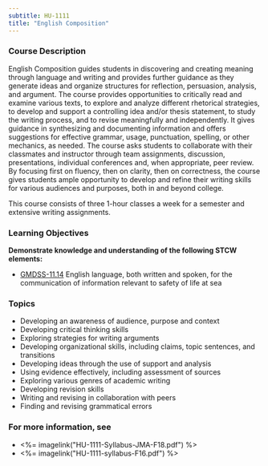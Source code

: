 ```yaml
---
subtitle: HU-1111
title: "English Composition"
---
```


### Course Description

English Composition guides students in discovering and creating meaning through language and writing and provides further guidance as they generate ideas and organize structures for reflection, persuasion, analysis, and argument. The course provides opportunities to critically read and examine various texts, to explore and analyze different rhetorical strategies, to develop and support a controlling idea and/or thesis statement, to study the writing process, and to revise meaningfully and independently. It gives guidance in synthesizing and documenting information and offers suggestions for effective grammar, usage, punctuation, spelling, or other mechanics, as needed. The course asks students to collaborate with their classmates and instructor through team assignments, discussion, presentations, individual conferences and, when appropriate, peer review. By focusing first on fluency, then on clarity, then on correctness, the course gives students ample opportunity to develop and refine their writing skills for various audiences and purposes, both in and beyond college.

This course consists of three 1-hour classes a week for a semester and extensive writing assignments.


### Learning Objectives

**Demonstrate knowledge and understanding of the following STCW elements:**

* [GMDSS-11.14]({{site.baseurl}}/tables/42.html#GMDSS-11.14) English language, both written and spoken, for the communication of information relevant to safety of life at sea


### Topics

*	Developing an awareness of audience, purpose and context
*	Developing critical thinking skills
*	Exploring strategies for writing arguments
*	Developing organizational skills, including claims, topic sentences, and transitions
*	Developing ideas through the use of support and analysis
*	Using evidence effectively, including assessment of sources
*	Exploring various genres of academic writing
*	Developing revision skills
*	Writing and revising in collaboration with peers
*	Finding and revising grammatical errors



### For more information, see 

* <%= imagelink("HU-1111-Syllabus-JMA-F18.pdf") %> 
* <%= imagelink("HU-1111-syllabus-F16.pdf") %> 



